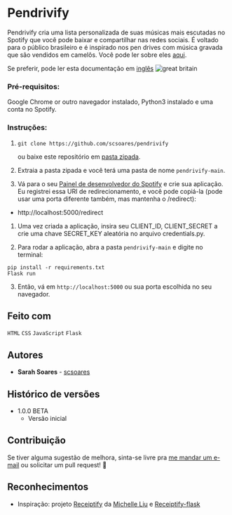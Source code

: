 # Pendrivify

Pendrivify cria uma lista personalizada de suas músicas mais escutadas no Spotify que você pode baixar e compartilhar nas redes sociais. É voltado para o público brasileiro e é inspirado nos pen drives com música gravada que são vendidos em camelôs. Você pode ler sobre eles [aqui](https://www.vice.com/es/article/nezavw/pirateria-digital-usb-musica-san-andresito).

Se preferir, pode ler esta documentação em <a href="https://github.com/scsoares/pendrivify/blob/master/README.md">inglês</a> ![great britain](https://raw.githubusercontent.com/stevenrskelton/flag-icon/master/png/16/country-4x3/gb.png)

### Pré-requisitos:

Google Chrome or outro navegador instalado, Python3 instalado e uma conta no Spotify.

### Instruções:

1. ```
   git clone https://github.com/scsoares/pendrivify
   ```

   ou baixe este repositório em [pasta zipada](https://github.com/scsoares/pendrivify/archive/master.zip).

2. Extraia a pasta zipada e você terá uma pasta de nome `pendrivify-main`.

3. Vá para o seu [Painel de desenvolvedor do Spotify](https://developer.spotify.com/dashboard/) e crie sua aplicação. Eu registrei essa URI de redirecionamento, e você pode copiá-la (pode usar uma porta diferente também, mas mantenha o /redirect):

- http://localhost:5000/redirect

1. Uma vez criada a aplicação, insira seu CLIENT_ID, CLIENT_SECRET a crie uma chave SECRET_KEY aleatória no arquivo credentials.py.

2. Para rodar a aplicação, abra a pasta `pendrivify-main` e digite no terminal:

```
pip install -r requirements.txt
Flask run
```

3. Então, vá em `http://localhost:5000` ou sua porta escolhida no seu navegador.

## Feito com

`HTML` `CSS` `JavaScript` `Flask`

## Autores

- **Sarah Soares** - [scsoares](https://github.com/scsoares)

## Histórico de versões

- 1.0.0 BETA
  - Versão inicial

## Contribuição

Se tiver alguma sugestão de melhora, sinta-se livre pra [me mandar um e-mail](mailto:sasodsgn@gmail.com) ou solicitar um pull request! 🙂

## Reconhecimentos

- Inspiração: projeto [Receiptify](https://receiptify.herokuapp.com/) da [Michelle Liu](https://github.com/michellexliu) e [Receiptify-flask](https://github.com/eriktoor/receiptify-flask)
